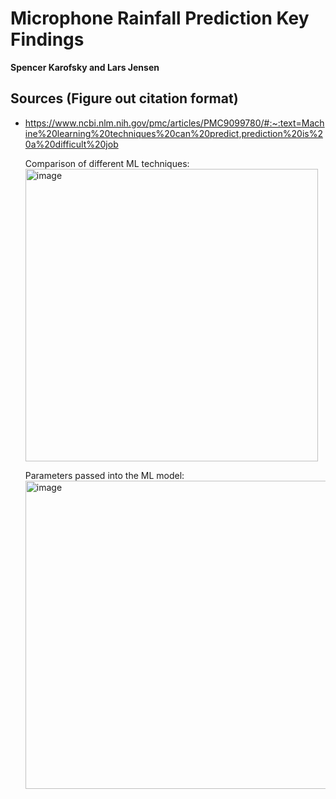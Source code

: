 # Microphone Rainfall Prediction Key Findings

**Spencer Karofsky and Lars Jensen**

## Sources (Figure out citation format)
*	https://www.ncbi.nlm.nih.gov/pmc/articles/PMC9099780/#:~:text=Machine%20learning%20techniques%20can%20predict,prediction%20is%20a%20difficult%20job

    Comparison of different ML techniques:
    <img width="468" alt="image" src="https://github.com/uvm-plaid/CIROH-NextGen-SMS/assets/105813301/8f6fa3c0-0f0c-4a29-9bc8-a519ef74be96">

    Parameters passed into the ML model:
    <img width="493" alt="image" src="https://github.com/uvm-plaid/CIROH-NextGen-SMS/assets/105813301/e7ec91b0-ae86-4189-b759-63146d84db17">


